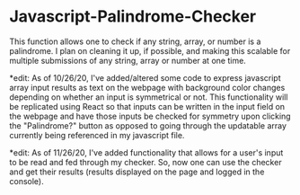 # Javascript-Palindrome-Checker
This function allows one to check if any string, array, or number is a palindrome. I plan on cleaning it up, if possible, and making this scalable for multiple submissions of any string, array or number at one time.

*edit: As of 10/26/20, I've added/altered some code to express javascript array input results as text on the webpage with background color changes depending on whether an input is symmetrical or not. This functionality will be replicated using React so that inputs can be written in the input field on the webpage and have those inputs be checked for symmetry upon clicking the "Palindrome?" button as opposed to going through the updatable array currently being referenced in my javascript file.

*edit: As of 11/26/20, I've added functionality that allows for a user's input to be read and fed through my checker. So, now one can use the checker and get their results (results displayed on the page and logged in the console).
